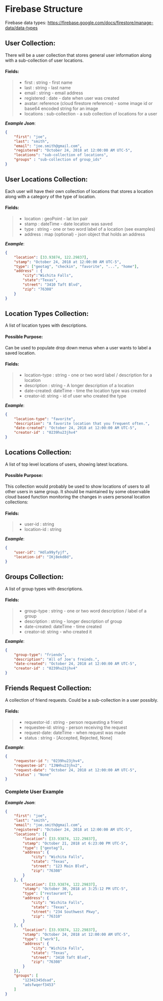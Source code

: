 # Firebase Structure

Firebase data types:
https://firebase.google.com/docs/firestore/manage-data/data-types

## User Collection:

There will be a user collection that stores general user information along with a sub-collection of user locations.

#### Fields:
>- first : string - first name
>- last : string  - last name
>- email : string - email address
>- registered : date - date when user was created
>- avatar: reference (cloud firestore reference) - some image id or base64 encoded string for an image
>- locations : sub-collection   - a sub collection of locations for a user

___Example Json___:
```json
{
    "first": "joe",
    "last": "smith",
    "email": "joe.smith@gmail.com",
    "registered": "October 24, 2018 at 12:00:00 AM UTC-5",
    "locations": "sub-collection of locations",
    "groups" : "sub-collection of group_ids"
}
```

## User Locations Collection:

Each user will have their own collection of locations that stores a location along with a category of the type of location.

#### Fields:
>- location : geoPoint - lat lon pair
>- stamp : dateTime    - date location was saved
>- type : string    - one or two word label of a location (see examples)
>- address : map (optional) - json object that holds an address

___Example___:
```json
{
    "location": [33.93874, 122.29837],
    "stamp": "October 24, 2018 at 12:00:00 AM UTC-5",
    "type": ["geotag", "checkin", "favorite", "...", "home"],
    "address" : {
        "city":"Wichita Falls",
        "state":"Texas",
        "street": "3410 Taft Blvd",
        "zip": "76308"
    }
}
```

## Location Types Collection:

A list of location types with descriptions.

#### Possible Purpose:
Can be used to populate drop down menus when a user wants to label a saved location.

#### Fields:
>- location-type : string - one or two word label / description for a location
>- description : string  - A longer description of a location
>- date-created: dateTime - time the location type was created
>- creator-id: string - id of user who created the type

___Example___:
```json
{
    "location-type": "favorite",
    "description": "A favorite location that you frequent often.",
    "date-created": "October 24, 2018 at 12:00:00 AM UTC-5",
    "creator-id" : "0239hu23jhv4"
}
```

## Locations Collection:

A list of top level locations of users, showing latest locations. 

#### Possible Purpose:
This collection would probably be used to show locations of users to all other users in same group. It should be maintained by some observable cloud based function monitoring the changes in users personal location collections:

#### Fields:
>- user-id : string
>- location-id : string 

___Example___:
```json
{
    "user-id": "Hdla99yfyjf",
    "location-id": "IKj8ekd8d",
}
```

## Groups Collection:

A list of group types with descriptions.

#### Fields:
>- group-type : string - one or two word description / label of a group
>- description : string    - longer description of group
>- date-created: dateTime - time created
>- creator-id: string - who created it

___Example___:
```json
{
    "group-type": "friends",
    "description": "All of Joe's freinds.",
    "date-created": "October 24, 2018 at 12:00:00 AM UTC-5",
    "creator-id" : "0239hu23jhv4"
}
```

## Friends Request Collection:

A collection of friend requests. Could be a sub-collection in a user possibly. 

#### Fields:
>- requestor-id : string - person requesting a friend
>- requestee-id: string  - person receiving the request
>- request-date: dateTime - when request was made
>- status : string - [Accepted, Rejected, None]

___Example___:
```json
{
    "requestor-id ": "0239hu23jhv4",
    "requestee-id": "IJNHhu23jhv2",
    "request-date": "October 24, 2018 at 12:00:00 AM UTC-5",
    "status" : "None"
}
```

### Complete User Example

___Example Json___:
```json
{
	"first": "joe",
	"last": "smith",
	"email": "joe.smith@gmail.com",
	"registered": "October 24, 2018 at 12:00:00 AM UTC-5",
	"locations": [{
		"location": [33.93874, 122.29837],
		"stamp": "October 21, 2018 at 6:23:00 PM UTC-5",
		"type": ["geotag"],
		"address": {
			"city": "Wichita Falls",
			"state": "Texas",
			"street": "123 Main Blvd",
			"zip": "76308"
		}
	}, {
		"location": [33.93874, 122.29837],
		"stamp": "October 30, 2018 at 3:25:12 PM UTC-5",
		"type": ["restaurant"],
		"address": {
			"city": "Wichita Falls",
			"state": "Texas",
			"street": "234 Southwest Pkwy",
			"zip": "76310"
		}
	}, {
		"location": [33.93874, 122.29837],
		"stamp": "October 24, 2018 at 12:00:00 AM UTC-5",
		"type": ["work"],
		"address": {
			"city": "Wichita Falls",
			"state": "Texas",
			"street": "3410 Taft Blvd",
			"zip": "76308"
		}
	}],
	"groups": [
		"12341345dsad",
		"adsfwqerf3453"
	]
}
```

